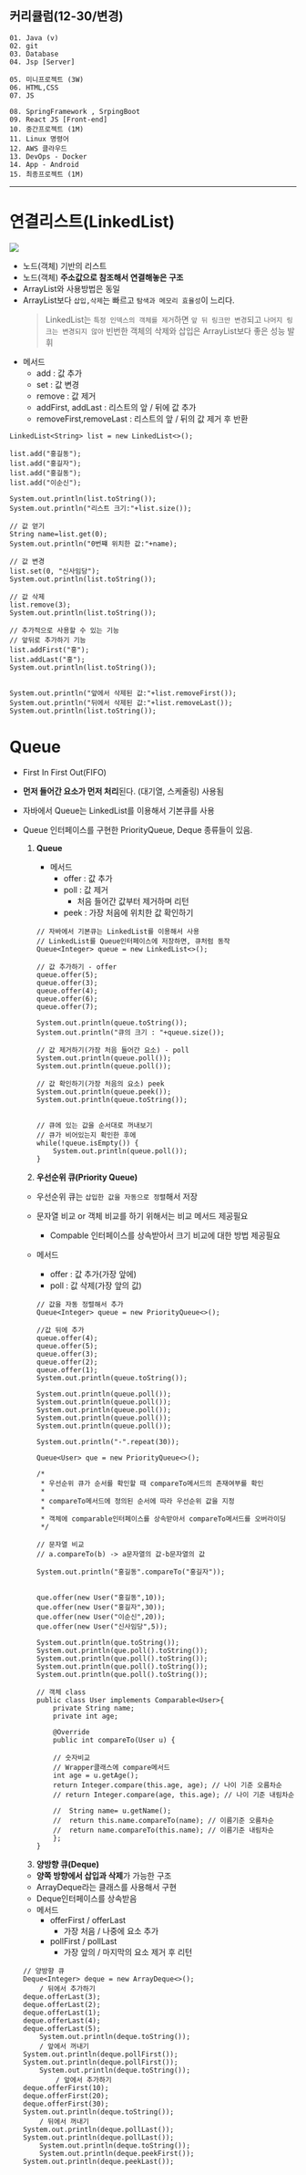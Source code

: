 ## 커리큘럼(12-30/변경)
```
01. Java (v)
02. git 
03. Database
04. Jsp [Server]

05. 미니프로젝트 (3W)
06. HTML,CSS  
07. JS

08. SpringFramework , SrpingBoot
09. React JS [Front-end]
10. 중간프로젝트 (1M)
11. Linux 명령어
12. AWS 클라우드
13. DevOps - Docker
14. App - Android
15. 최종프로젝트 (1M)
```
---
# 연결리스트(LinkedList)
<img src = "https://buly.kr/1n3AFnT"></img>

+ 노드(객체) 기반의 리스트
+ 노드(객체) **주소값으로 참조해서 연결해놓은 구조**
+ ArrayList와 사용방법은 동일
+ ArrayList보다 `삽입,삭제`는 빠르고 `탐색과 메모리 효율성`이 느리다.
    > LinkedList는 `특정 인덱스의 객체를 제거`하면 `앞 뒤 링크만 변경`되고 `나머지 링크는 변경되지 않아` 빈번한 객체의 삭제와 삽입은 ArrayList보다 좋은 성능 발휘
+ 메서드
    + add
        : 값 추가
    + set
        : 값 변경
    + remove
        : 값 제거
    + addFirst, addLast
        : 리스트의 앞 / 뒤에 값 추가
    + removeFirst,removeLast
        : 리스트의 앞 / 뒤의 값 제거 후 반환


```
LinkedList<String> list = new LinkedList<>();

list.add("홍길동");
list.add("홍길자");
list.add("홍길동");
list.add("이순신");

System.out.println(list.toString());
System.out.println("리스트 크기:"+list.size());

// 값 얻기
String name=list.get(0);
System.out.println("0번쨰 위치한 값:"+name);

// 값 변경
list.set(0, "신사임당");
System.out.println(list.toString());

// 값 삭제
list.remove(3);
System.out.println(list.toString());

// 추가적으로 사용할 수 있는 기능
// 앞뒤로 추가하기 기능
list.addFirst("홍");
list.addLast("홍");
System.out.println(list.toString());


System.out.println("앞에서 삭제된 값:"+list.removeFirst());
System.out.println("뒤에서 삭제된 값:"+list.removeLast());
System.out.println(list.toString());
```


# Queue
+ First In First Out(FIFO)
+ **먼저 들어간 요소가 먼저 처리**된다. (대기열, 스케줄링) 사용됨
+ 자바에서 Queue는 LinkedList를 이용해서 기본큐를 사용
+ Queue 인터페이스를 구현한 PriorityQueue, Deque 종류들이 있음.
    1. **Queue**
        + 메서드
            + offer
                : 값 추가
            + poll
                : 값 제거
                + 처음 들어간 값부터 제거하며 리턴
            + peek
                : 가장 처음에 위치한 값 확인하기
        

        ```
        // 자바에서 기본큐는 LinkedList를 이용해서 사용
		// LinkedList를 Queue인터페이스에 저장하면, 큐처럼 동작
		Queue<Integer> queue = new LinkedList<>();
		
		// 값 추가하기 - offer
		queue.offer(5);
		queue.offer(3);
		queue.offer(4);
		queue.offer(6);
		queue.offer(7);
		
		System.out.println(queue.toString());
		System.out.println("큐의 크기 : "+queue.size());
		
		// 값 제거하기(가장 처음 들어간 요소) - poll
		System.out.println(queue.poll());
		System.out.println(queue.poll());
		
		// 값 확인하기(가장 처음의 요소) peek
		System.out.println(queue.peek());
		System.out.println(queue.toString());
		
		
		// 큐에 있는 값을 순서대로 꺼내보기
		// 큐가 비어있는지 확인한 후에
		while(!queue.isEmpty()) {
			System.out.println(queue.poll());
		}
        ```


    2. **우선순위 큐(Priority Queue)**
    + 우선순위 큐는 ``삽입한 값을 자동으로 정렬``해서 저장
    + 문자열 비교 or 객체 비교를 하기 위해서는 비교 메서드 제공필요
        + Compable 인터페이스를 상속받아서 크기 비교에 대한 방법 제공필요
    + 메서드
        + offer
            : 값 추가(가장 앞에)
        + poll
            : 값 삭제(가장 앞의 값)


        ```
        // 값을 자동 정렬해서 추가
		Queue<Integer> queue = new PriorityQueue<>();
		
		//값 뒤에 추가
		queue.offer(4);
		queue.offer(5);
		queue.offer(3);
		queue.offer(2);
		queue.offer(1);
		System.out.println(queue.toString());
		
		System.out.println(queue.poll());
		System.out.println(queue.poll());
		System.out.println(queue.poll());
		System.out.println(queue.poll());
		System.out.println(queue.poll());
		
		System.out.println("-".repeat(30));
		
		Queue<User> que = new PriorityQueue<>();
		
		/*
		 * 우선순위 큐가 순서를 확인할 때 compareTo메서드의 존재여부를 확인
		 * 
		 * compareTo메서드에 정의된 순서에 따라 우선순위 값을 지정
		 * 
		 * 객체에 comparable인터페이스를 상속받아서 compareTo메서드를 오버라이딩
		 */
		
		// 문자열 비교
		// a.compareTo(b) -> a문자열의 값-b문자열의 값
		
		System.out.println("홍길동".compareTo("홍길자"));
		
		
		que.offer(new User("홍길동",10));
		que.offer(new User("홍길자",30));
		que.offer(new User("이순신",20));
		que.offer(new User("신사임당",5));
		
		System.out.println(que.toString());
		System.out.println(que.poll().toString());
		System.out.println(que.poll().toString());
		System.out.println(que.poll().toString());
		System.out.println(que.poll().toString());

        // 객체 class
        public class User implements Comparable<User>{
            private String name;
            private int age;
        
            @Override
            public int compareTo(User u) {
            
            // 숫자비교
            // Wrapper클래스에 compare메서드
            int age = u.getAge();
            return Integer.compare(this.age, age); // 나이 기준 오름차순
    		// return Integer.compare(age, this.age); // 나이 기준 내림차순
            
    		//	String name= u.getName();
    		//	return this.name.compareTo(name); // 이름기준 오름차순
    		//	return name.compareTo(this.name); // 이름기준 내림차순
            };
        }
        ```

    3. **양방향 큐(Deque)**
    + **양쪽 방향에서 삽입과 삭제**가 가능한 구조
    + ArrayDeque라는 클래스를 사용해서 구현
    + Deque인터페이스를 상속받음
    + 메서드
        + offerFirst / offerLast
            + 가장 처음 / 나중에 요소 추가
        + pollFirst / pollLast
            + 가장 앞의 / 마지막의 요소 제거 후 리턴

    
    ```
    // 양방향 큐
	Deque<Integer> deque = new ArrayDeque<>();
		/ 뒤에서 추가하기
	deque.offerLast(3);
	deque.offerLast(2);
	deque.offerLast(1);
	deque.offerLast(4);
	deque.offerLast(5);
		System.out.println(deque.toString());
		/ 앞에서 꺼내기
	System.out.println(deque.pollFirst());
	System.out.println(deque.pollFirst());
		System.out.println(deque.toString());
			/ 앞에서 추가하기
	deque.offerFirst(10);
	deque.offerFirst(20);
	deque.offerFirst(30);
	System.out.println(deque.toString());
		/ 뒤에서 꺼내기
	System.out.println(deque.pollLast());
	System.out.println(deque.pollLast());
		System.out.println(deque.toString());
		System.out.println(deque.peekFirst());
	System.out.println(deque.peekLast());
    ```